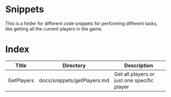 # Snippets
This is a folder for different code snippets for performing different tasks, like getting all the current players in the game.

# Index

| Title    | Directory | Description |
| -------- | --------- | -------- |
| GetPlayers | docs/snippets/getPlayers.md | Get all players or just one specific player |
